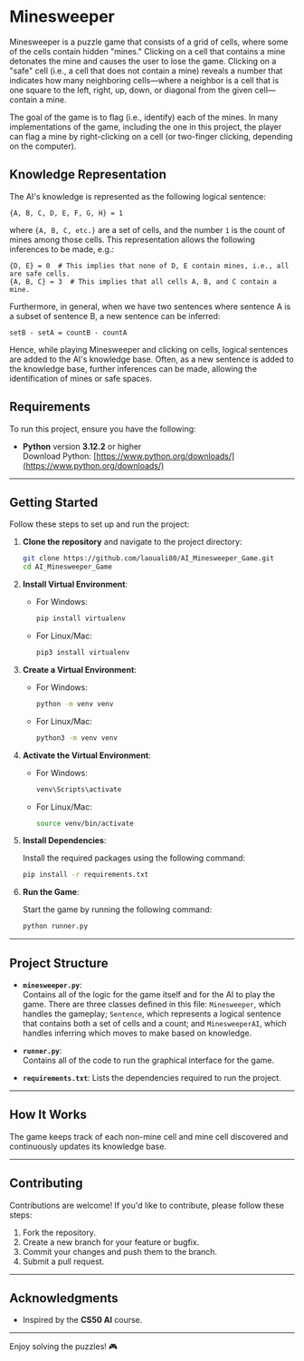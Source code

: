 # Minesweeper

Minesweeper is a puzzle game that consists of a grid of cells, where some of the cells contain hidden "mines." Clicking on a cell that contains a mine detonates the mine and causes the user to lose the game. Clicking on a "safe" cell (i.e., a cell that does not contain a mine) reveals a number that indicates how many neighboring cells—where a neighbor is a cell that is one square to the left, right, up, down, or diagonal from the given cell—contain a mine.

The goal of the game is to flag (i.e., identify) each of the mines. In many implementations of the game, including the one in this project, the player can flag a mine by right-clicking on a cell (or two-finger clicking, depending on the computer).

## Knowledge Representation

The AI's knowledge is represented as the following logical sentence:

```
{A, B, C, D, E, F, G, H} = 1
```

where `{A, B, C, etc.}` are a set of cells, and the number `1` is the count of mines among those cells. This representation allows the following inferences to be made, e.g.:

```
{D, E} = 0  # This implies that none of D, E contain mines, i.e., all are safe cells.
{A, B, C} = 3  # This implies that all cells A, B, and C contain a mine.
```

Furthermore, in general, when we have two sentences where sentence A is a subset of sentence B, a new sentence can be inferred:

```
setB - setA = countB - countA
```

Hence, while playing Minesweeper and clicking on cells, logical sentences are added to the AI's knowledge base. Often, as a new sentence is added to the knowledge base, further inferences can be made, allowing the identification of mines or safe spaces.

## Requirements

To run this project, ensure you have the following:

- **Python** version **3.12.2** or higher  
  Download Python: [https://www.python.org/downloads/](https://www.python.org/downloads/)

---

## Getting Started

Follow these steps to set up and run the project:

1. **Clone the repository** and navigate to the project directory:

   ```bash
   git clone https://github.com/laouali80/AI_Minesweeper_Game.git
   cd AI_Minesweeper_Game
   ```

2. **Install Virtual Environment**:

   - For Windows:
     ```bash
     pip install virtualenv
     ```
   - For Linux/Mac:
     ```bash
     pip3 install virtualenv
     ```

3. **Create a Virtual Environment**:

   - For Windows:
     ```bash
     python -m venv venv
     ```
   - For Linux/Mac:
     ```bash
     python3 -m venv venv
     ```

4. **Activate the Virtual Environment**:

   - For Windows:
     ```bash
     venv\Scripts\activate
     ```
   - For Linux/Mac:
     ```bash
     source venv/bin/activate
     ```

5. **Install Dependencies**:

   Install the required packages using the following command:

   ```bash
   pip install -r requirements.txt
   ```

6. **Run the Game**:

   Start the game by running the following command:

   ```bash
   python runner.py
   ```

---

## Project Structure

- **`minesweeper.py`**:  
  Contains all of the logic for the game itself and for the AI to play the game. There are three classes defined in this file: `Minesweeper`, which handles the gameplay; `Sentence`, which represents a logical sentence that contains both a set of cells and a count; and `MinesweeperAI`, which handles inferring which moves to make based on knowledge.

- **`runner.py`**:  
  Contains all of the code to run the graphical interface for the game.

- **`requirements.txt`**: Lists the dependencies required to run the project.

---

## How It Works

The game keeps track of each non-mine cell and mine cell discovered and continuously updates its knowledge base.

---

## Contributing

Contributions are welcome! If you'd like to contribute, please follow these steps:

1. Fork the repository.
2. Create a new branch for your feature or bugfix.
3. Commit your changes and push them to the branch.
4. Submit a pull request.

---

## Acknowledgments

- Inspired by the **CS50 AI** course.

---

Enjoy solving the puzzles! 🎮
